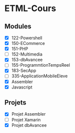 # ETML-Cours
## Modules
- [x] 122-Powershell
- [x] 150-ECommerce
- [x] 151-PHP
- [ ] 152-Multimedia
- [x] 153-dbAvancee
- [ ] 155-ProgrammtionTempsReel
- [x] 183-SecApp
- [ ] 335-ApplicationMobileEleve
- [x] Assembler
- [x] Javascript
## Projets
- [x] Projet Assembler
- [ ] Projet Xamarin
- [x] Projet dbAvancee
